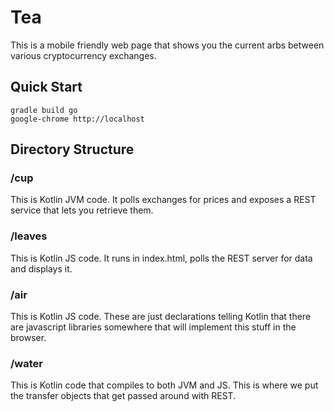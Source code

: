 # Tea 

This is a mobile friendly web page that shows you the current arbs between various cryptocurrency exchanges.

## Quick Start ##
```
gradle build go
google-chrome http://localhost
```

## Directory Structure ##

### /cup ###
This is Kotlin JVM code.  It polls exchanges for prices and exposes a REST service that lets you retrieve them.

### /leaves ###
This is Kotlin JS code.  It runs in index.html, polls the REST server for data and displays it.

### /air ###
This is Kotlin JS code.
These are just declarations telling Kotlin that there are javascript libraries somewhere that will
implement this stuff in the browser.

### /water ###
This is Kotlin code that compiles to both JVM and JS.
This is where we put the transfer objects that get passed around with REST.